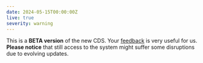 ```yaml
---
date: 2024-05-15T00:00:00Z
live: true
severity: warning
---
```


This is a **BETA version** of the new CDS. Your [feedback](https://jira.ecmwf.int/plugins/servlet/desk/portal/1/create/202) is very useful for us. **Please notice** that still access to the system might suffer some disruptions due to evolving updates.
